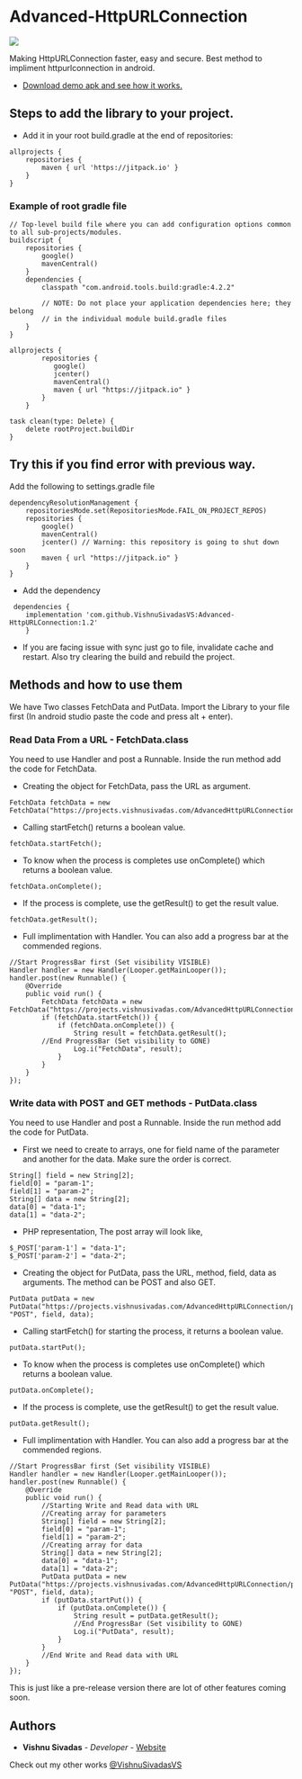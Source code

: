 # Advanced-HttpURLConnection
[![](https://jitpack.io/v/VishnuSivadasVS/Advanced-HttpURLConnection.svg)](https://jitpack.io/#VishnuSivadasVS/Advanced-HttpURLConnection)

Making HttpURLConnection faster, easy and secure. Best method to impliment httpurlconnection in android.

* [Download demo apk and see how it works.](https://github.com/VishnuSivadasVS/Advanced-HttpURLConnection/releases/download/1.2/AdvancedHttpUrlConnection-debug.apk)

## Steps to add the library to your project.

* Add it in your root build.gradle at the end of repositories:
```
allprojects {
	repositories {
		maven { url 'https://jitpack.io' }
	}
}
```
### Example of root gradle file
```
// Top-level build file where you can add configuration options common to all sub-projects/modules.
buildscript {
    repositories {
        google()
        mavenCentral()
    }
    dependencies {
        classpath "com.android.tools.build:gradle:4.2.2"

        // NOTE: Do not place your application dependencies here; they belong
        // in the individual module build.gradle files
    }
}

allprojects {
        repositories {
           google()
           jcenter()
           mavenCentral()
           maven { url "https://jitpack.io" }
        }
    }

task clean(type: Delete) {
    delete rootProject.buildDir
}
```


## Try this if you find error with previous way. 

Add the following to settings.gradle file
```
dependencyResolutionManagement {
    repositoriesMode.set(RepositoriesMode.FAIL_ON_PROJECT_REPOS)
    repositories {
        google()
        mavenCentral()
        jcenter() // Warning: this repository is going to shut down soon
        maven { url "https://jitpack.io" }
    }
}
```



* Add the dependency
```
 dependencies {
 	implementation 'com.github.VishnuSivadasVS:Advanced-HttpURLConnection:1.2'
	}
```

- If you are facing issue with sync just go to file, invalidate cache and restart. Also try clearing the build and rebuild the project.


## Methods and how to use them
We have Two classes FetchData and PutData. Import the Library to your file first (In android studio paste the code and press alt + enter).
### Read Data From a URL - FetchData.class
You need to use Handler and post a Runnable. Inside the run method add the code for FetchData.

* Creating the object for FetchData, pass the URL as argument.
```
FetchData fetchData = new FetchData("https://projects.vishnusivadas.com/AdvancedHttpURLConnection/readTest.php");
```
* Calling startFetch() returns a boolean value.
```
fetchData.startFetch();
```
* To know when the process is completes use onComplete() which returns a boolean value.
```
fetchData.onComplete();
```
* If the process is complete, use the getResult() to get the result value.
```
fetchData.getResult();
```
* Full implimentation with Handler. You can also add a progress bar at the commended regions.
```
//Start ProgressBar first (Set visibility VISIBLE)
Handler handler = new Handler(Looper.getMainLooper());
handler.post(new Runnable() {
    @Override
    public void run() {
        FetchData fetchData = new FetchData("https://projects.vishnusivadas.com/AdvancedHttpURLConnection/readTest.php");
        if (fetchData.startFetch()) {
            if (fetchData.onComplete()) {
                String result = fetchData.getResult();
		//End ProgressBar (Set visibility to GONE)
                Log.i("FetchData", result);
            }
        }
    }
});
```

### Write data with POST and GET methods - PutData.class
You need to use Handler and post a Runnable. Inside the run method add the code for PutData.

* First we need to create to arrays, one for field name of the parameter and another for the data. Make sure the order is correct.
```
String[] field = new String[2];
field[0] = "param-1";
field[1] = "param-2";
String[] data = new String[2];
data[0] = "data-1";
data[1] = "data-2";
```
* PHP representation, The post array will look like,
```
$_POST['param-1'] = "data-1";
$_POST['param-2'] = "data-2";
```

* Creating the object for PutData, pass the URL, method, field, data as arguments. The method can be POST and also GET.
```
PutData putData = new PutData("https://projects.vishnusivadas.com/AdvancedHttpURLConnection/putDataTest.php", "POST", field, data);
```
* Calling startFetch() for starting the process, it returns a boolean value.
```
putData.startPut();
```
* To know when the process is completes use onComplete() which returns a boolean value.
```
putData.onComplete();
```
* If the process is complete, use the getResult() to get the result value.
```
putData.getResult();
```
* Full implimentation with Handler. You can also add a progress bar at the commended regions.
```
//Start ProgressBar first (Set visibility VISIBLE)
Handler handler = new Handler(Looper.getMainLooper());
handler.post(new Runnable() {
    @Override
    public void run() {
        //Starting Write and Read data with URL
        //Creating array for parameters
        String[] field = new String[2];
        field[0] = "param-1";
        field[1] = "param-2";
        //Creating array for data
        String[] data = new String[2];
        data[0] = "data-1";
        data[1] = "data-2";
        PutData putData = new PutData("https://projects.vishnusivadas.com/AdvancedHttpURLConnection/putDataTest.php", "POST", field, data);
        if (putData.startPut()) {
            if (putData.onComplete()) {
                String result = putData.getResult();
                //End ProgressBar (Set visibility to GONE)
                Log.i("PutData", result);
            }
        }
        //End Write and Read data with URL
    }
});
```

This is just like a pre-release version there are lot of other features coming soon.

## Authors

* **Vishnu Sivadas** - *Developer* - [Website](https://www.vishnusivadas.com/)

Check out my other works [@VishnuSivadasVS](https://github.com/VishnuSivadasVS)

